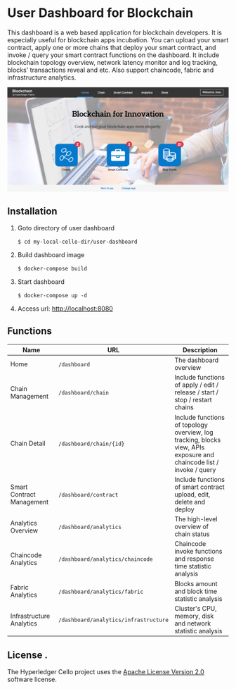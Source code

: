 # User Dashboard for Blockchain

This dashboard is a web based application for blockchain developers. It is especially useful for blockchain apps incubation. You can upload your smart contract, apply one or more chains that deploy your smart contract, and invoke / query your smart contract functions on the dashboard. It include blockchain topology overview, network latency monitor and log tracking, blocks' transactions reveal and etc. Also support chaincode, fabric and infrastructure analytics.

![Dashboard home page](images/dashboard-home.png)

## Installation

1. Goto directory of user dashboard

	```
	$ cd my-local-cello-dir/user-dashboard
	```

2. Build dashboard image

	```
	$ docker-compose build
	```
	
3. Start dashboard

	```
	$ docker-compose up -d
	```

4. Access url:  [http://localhost:8080](http://localhost:8080)

## Functions

| Name | URL | Description |
| --- | --- | --- |
| Home | `/dashboard` | The dashboard overview |
| Chain Management | `/dashboard/chain` | Include functions of apply / edit / release / start / stop / restart chains |
| Chain Detail | `/dashboard/chain/{id}` | Include functions of topology overview, log tracking, blocks view, APIs exposure and chaincode list / invoke / query |
| Smart Contract Management | `/dashboard/contract` | Include functions of smart contract upload, edit, delete and deploy |
| Analytics Overview | `/dashboard/analytics` | The high-level overview of chain status |
| Chaincode Analytics | `/dashboard/analytics/chaincode` | Chaincode invoke functions and response time statistic analysis |
| Fabric Analytics | `/dashboard/analytics/fabric` | Blocks amount and block time statistic analysis |
| Infrastructure Analytics | `/dashboard/analytics/infrastructure` | Cluster's CPU, memory, disk and network statistic analysis |

## License <a name="license"></a>.
The Hyperledger Cello project uses the [Apache License Version 2.0](LICENSE) software license.

